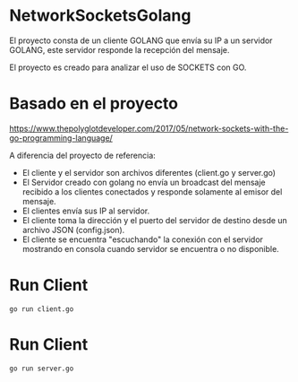 # NetworkSocketsGolang

El proyecto consta de un cliente GOLANG que envía su IP a un servidor GOLANG, este servidor responde la recepción del mensaje.

El proyecto es creado para analizar el uso de SOCKETS con GO.


# Basado en el proyecto

https://www.thepolyglotdeveloper.com/2017/05/network-sockets-with-the-go-programming-language/

A diferencia del proyecto de referencia:

  * El cliente y el servidor son archivos diferentes (client.go y server.go)
  * El Servidor creado con golang no envía un broadcast del mensaje recibido a los clientes conectados y responde solamente al emisor del mensaje.
  * El clientes envía sus IP al servidor.
  * El cliente toma la dirección y el puerto del servidor de destino desde un archivo JSON (config.json).
  * El cliente se encuentra "escuchando" la conexión con el servidor mostrando en consola cuando servidor se encuentra o no disponible.
  
# Run Client

    go run client.go 

# Run Client

    go run server.go 





